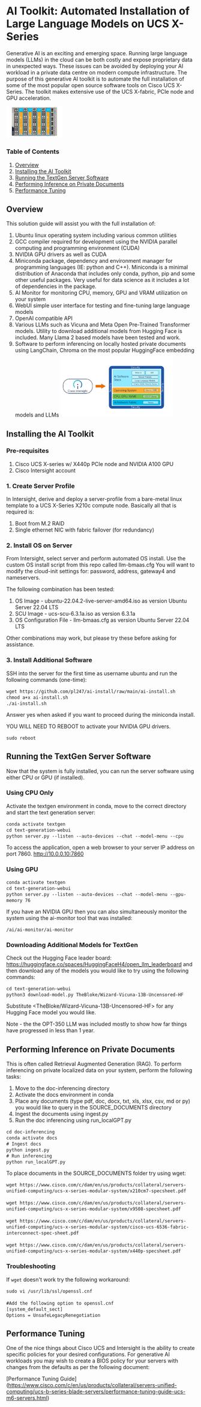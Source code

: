 # AI Toolkit: Automated Installation of Large Language Models on UCS X-Series

Generative AI is an exciting and emerging space. Running large language models (LLMs) in the cloud can be both costly and expose proprietary data in unexpected ways. These issues can be avoided by deploying your AI workload in a private data centre on modern compute infrastructure. The purpose of this generative AI toolkit is to automate the full installation of some of the most popular open source software tools on Cisco UCS X-Series. The toolkit makes extensive use of the UCS X-fabric, PCIe node and GPU acceleration.   

<img
  src="x-series_gpu.jpg"
  alt="UCS X-Series"
  title="UCS X-Series"
  style="display: inline-block; margin: 0 auto; max-width: 150px">

### Table of Contents
1. [Overview](#overview)
2. [Installing the AI Toolkit](#installing-the-ai-toolkit)
3. [Running the TextGen Server Software](#running-the-textgen-server-software)
4. [Performing Inference on Private Documents](#performing-inference-on-private-documents)
5. [Performance Tuning](#performance-tuning)

## Overview

This solution guide will assist you with the full installation of:
1. Ubuntu linux operating system including various common utilities
2. GCC compiler required for development using the NVIDIA parallel computing and programming environment (CUDA)
3. NVIDIA GPU drivers as well as CUDA
4. Miniconda package, dependency and environment manager for programming languages (IE: python and C++). Miniconda is a minimal distribution of Anaconda that includes only conda, python, pip and some other useful packages. Very useful for data science as it includes a lot of dependencies in the package.
5. AI Monitor for monitoring CPU, memory, GPU and VRAM utilization on your system
6. WebUI simple user interface for testing and fine-tuning large language models
7. OpenAI compatible API
8. Various LLMs such as Vicuna and Meta Open Pre-Trained Transformer models. Utility to download additional models from Hugging Face is included. Many Llama 2 based models have been tested and work.
9. Software to perform inferencing on locally hosted private documents using LangChain, Chroma on the most popular HuggingFace embedding models and LLMs
<img
  src="llm_stack.jpg"
  alt="AI Stack"
  title="AI Stack"
  style="display: inline-block; margin: 0 auto; max-width: 300px">

## Installing the AI Toolkit

### Pre-requisites

1. Cisco UCS X-series w/ X440p PCIe node and NVIDIA A100 GPU
2. Cisco Intersight account

### 1. Create Server Profile

In Intersight, derive and deploy a server-profile from a bare-metal linux template to a UCS X-Series X210c compute node. Basically all that is required is:
1. Boot from M.2 RAID
2. Single ethernet NIC with fabric failover (for redundancy)

### 2. Install OS on Server

From Intersight, select server and perform automated OS install. Use the custom OS install script from this repo called llm-bmaas.cfg You will want to modify the cloud-init settings for: password, address, gateway4 and nameservers.

The following combination has been tested:
1. OS Image - ubuntu-22.04.2-live-server-amd64.iso as version Ubuntu Server 22.04 LTS
2. SCU Image - ucs-scu-6.3.1a.iso as version 6.3.1a
3. OS Configuration File - llm-bmaas.cfg as version Ubuntu Server 22.04 LTS

Other combinations may work, but please try these before asking for assistance.


### 3. Install Additional Software

SSH into the server for the first time as username ubuntu and run the following commands (one-time):
```
wget https://github.com/pl247/ai-install/raw/main/ai-install.sh
chmod a+x ai-install.sh
./ai-install.sh
```

Answer yes when asked if you want to proceed during the miniconda install.

YOU WILL NEED TO REBOOT to activate your NVIDIA GPU drivers.

```
sudo reboot
```

## Running the TextGen Server Software

Now that the system is fully installed, you can run the server software using either CPU or GPU (if installed).

### Using CPU Only

Activate the textgen environment in conda, move to the correct directory and start the text generation server:

```
conda activate textgen
cd text-generation-webui
python server.py --listen --auto-devices --chat --model-menu --cpu
```

To access the application, open a web browser to your server IP address on port 7860.
http://10.0.0.10:7860

### Using GPU

```
conda activate textgen
cd text-generation-webui
python server.py --listen --auto-devices --chat --model-menu --gpu-memory 76
```

If you have an NVIDIA GPU then you can also simultaneously monitor the system using the ai-monitor tool that was installed:
```
/ai/ai-monitor/ai-monitor
```

### Downloading Additional Models for TextGen

Check out the Hugging Face leader board: https://huggingface.co/spaces/HuggingFaceH4/open_llm_leaderboard and then download any of the models you would like to try using the following commands:

```
cd text-generation-webui
python3 download-model.py TheBloke/Wizard-Vicuna-13B-Uncensored-HF
```

Substitute <TheBloke/Wizard-Vicuna-13B-Uncensored-HF> for any Hugging Face model you would like.

Note - the the OPT-350 LLM was included mostly to show how far things have progressed in less than 1 year. 

## Performing Inference on Private Documents

This is often called Retrieval Augmented Generation (RAG). To perform inferencing on private localized data on your system, perform the following tasks:
1. Move to the doc-inferencing directory
2. Activate the docs environment in conda
3. Place any documents (type pdf, doc, docx, txt, xls, xlsx, csv, md or py) you would like to query in the SOURCE_DOCUMENTS directory
4. Ingest the documents using ingest.py
5. Run the doc inferencing using run_localGPT.py

```
cd doc-inferencing
conda activate docs
# Ingest docs
python ingest.py
# Run inferencing
python run_localGPT.py
```

To place documents in the SOURCE_DOCUMENTS folder try using wget:

```
wget https://www.cisco.com/c/dam/en/us/products/collateral/servers-unified-computing/ucs-x-series-modular-system/x210cm7-specsheet.pdf

wget https://www.cisco.com/c/dam/en/us/products/collateral/servers-unified-computing/ucs-x-series-modular-system/x9508-specsheet.pdf

wget https://www.cisco.com/c/dam/en/us/products/collateral/servers-unified-computing/ucs-x-series-modular-system/cisco-ucs-6536-fabric-interconnect-spec-sheet.pdf

wget https://www.cisco.com/c/dam/en/us/products/collateral/servers-unified-computing/ucs-x-series-modular-system/x440p-specsheet.pdf
```

### Troubleshooting

If `wget` doesn't work try the following workaround:

```
sudo vi /usr/lib/ssl/openssl.cnf

#Add the following option to openssl.cnf
[system_default_sect]
Options = UnsafeLegacyRenegotiation
```

## Performance Tuning

One of the nice things about Cisco UCS and Intersight is the ability to create specific policies for your desired configurations. For generative AI workloads you may wish to create a BIOS policy for your servers with changes from the defaults as per the following document:

[Performance Tuning Guide] (https://www.cisco.com/c/en/us/products/collateral/servers-unified-computing/ucs-b-series-blade-servers/performance-tuning-guide-ucs-m6-servers.html)


